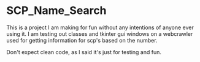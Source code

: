 # SCP_Name_Search

This is a project I am making for fun without any intentions of anyone ever using it. I am testing out classes and tkinter gui windows on a webcrawler used for getting information for scp's based on the number.

Don't expect clean code, as I said it's just for testing and fun.
